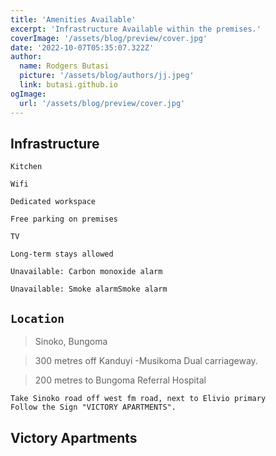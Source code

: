 ```yaml
---
title: 'Amenities Available'
excerpt: 'Infrastructure Available within the premises.'
coverImage: '/assets/blog/preview/cover.jpg'
date: '2022-10-07T05:35:07.322Z'
author:
  name: Rodgers Butasi
  picture: '/assets/blog/authors/jj.jpeg'
  link: butasi.github.io
ogImage:
  url: '/assets/blog/preview/cover.jpg'
---
```


##  Infrastructure

```
Kitchen

Wifi

Dedicated workspace

Free parking on premises

TV

Long-term stays allowed

Unavailable: Carbon monoxide alarm

Unavailable: Smoke alarmSmoke alarm
```

## `Location`
> Sinoko, Bungoma

> 300 metres off Kanduyi -Musikoma Dual carriageway.

> 200 metres to Bungoma Referral Hospital

```
Take Sinoko road off west fm road, next to Elivio primary
Follow the Sign "VICTORY APARTMENTS".
```
## Victory Apartments


